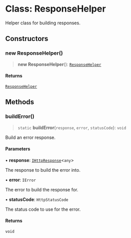 # Class: ResponseHelper

Helper class for building responses.

## Constructors

### new ResponseHelper()

> **new ResponseHelper**(): [`ResponseHelper`](ResponseHelper.md)

#### Returns

[`ResponseHelper`](ResponseHelper.md)

## Methods

### buildError()

> `static` **buildError**(`response`, `error`, `statusCode`): `void`

Build an error response.

#### Parameters

• **response**: [`IHttpResponse`](../interfaces/IHttpResponse.md)\<`any`\>

The response to build the error into.

• **error**: `IError`

The error to build the response for.

• **statusCode**: `HttpStatusCode`

The status code to use for the error.

#### Returns

`void`
